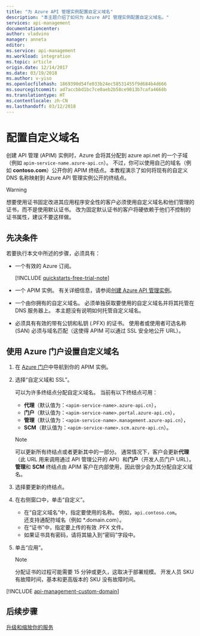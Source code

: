 ```yaml
---
title: "为 Azure API 管理实例配置自定义域名"
description: "本主题介绍了如何为 Azure API 管理实例配置自定义域名。"
services: api-management
documentationcenter: 
author: vladvino
manager: anneta
editor: 
ms.service: api-management
ms.workload: integration
ms.topic: article
origin.date: 12/14/2017
ms.date: 03/19/2018
ms.author: v-yiso
ms.openlocfilehash: 1869390d54fe033b24ec58531455f9d684b4d666
ms.sourcegitcommit: ad7accbbd1bc7ce0aeb2b58ce9013b7cafa4668b
ms.translationtype: HT
ms.contentlocale: zh-CN
ms.lasthandoff: 03/12/2018
---
```

# <a name="configure-a-custom-domain-name"></a>配置自定义域名 

创建 API 管理 (APIM) 实例时，Azure 会将其分配到 azure api.net 的一个子域（例如 `apim-service-name.azure-api.cn`）。 不过，你可以使用自己的域名（例如 **contoso.com**）公开你的 APIM 终结点。本教程演示了如何将现有的自定义 DNS 名称映射到 Azure API 管理实例公开的终结点。
> [!WARNING]
> 想要使用证书固定改进其应用程序安全性的客户必须使用自定义域名和他们管理的证书，而不是使用默认证书。 改为固定默认证书的客户将硬依赖于他们不控制的证书属性，建议不要这样做。
>
>

## <a name="prerequisites"></a>先决条件

若要执行本文中所述的步骤，必须具有：

+ 一个有效的 Azure 订阅。

    [!INCLUDE [quickstarts-free-trial-note](../../includes/quickstarts-free-trial-note.md)]

+ 一个 APIM 实例。 有关详细信息，请参阅[创建 Azure API 管理实例](get-started-create-service-instance.md)。
+ 一个由你拥有的自定义域名。 必须单独获取要使用的自定义域名并将其托管在 DNS 服务器上。 本主题没有说明如何托管自定义域名。
+ 必须具有有效的带有公钥和私钥 (.PFX) 的证书。 使用者或使用者可选名称 (SAN) 必须与域名匹配（这使得 APIM 可以通过 SSL 安全地公开 URL）。

## <a name="use-the-azure-portal-to-set-a-custom-domain-name"></a>使用 Azure 门户设置自定义域名

1. 在 [Azure 门户](https://portal.azure.cn/)中导航到你的 APIM 实例。
2. 选择“自定义域和 SSL”。
    
    可以为许多终结点分配自定义域名。 当前有以下终结点可用： 
    + **代理**（默认值为：`<apim-service-name>.azure-api.cn`）， 
    + **门户**（默认值为：`<apim-service-name>.portal.azure-api.cn`），     
    + **管理**（默认值为：`<apim-service-name>.management.azure-api.cn`）， 
    + **SCM**（默认值为：`<apim-service-name>.scm.azure-api.cn`）。

    >[!NOTE]
    > 可以更新所有终结点或者更新其中的一部分。 通常情况下，客户会更新**代理**（此 URL 用来调用通过 API 管理公开的 API）和**门户**（开发人员门户 URL）。 **管理**和 **SCM** 终结点由 APIM 客户在内部使用，因此很少会为其分配自定义域名。
    
3. 选择要更新的终结点。 
4. 在右侧窗口中，单击“自定义”。

    + 在“自定义域名”中，指定要使用的名称。 例如，`api.contoso.com`。 <br/>还支持通配符域名（例如 *.domain.com）。
    + 在“证书”中，指定要上传的有效 .PFX 文件。 
    + 如果证书具有密码，请将其输入到“密码”字段中。
1. 单击“应用”。

    >[!NOTE]
    >分配证书的过程可能需要 15 分钟或更久，这取决于部署规模。 开发人员 SKU 有故障时间，基本和更高版本的 SKU 没有故障时间。

[!INCLUDE [api-management-custom-domain](../../includes/api-management-custom-domain.md)]

## <a name="next-steps"></a>后续步骤

[升级和缩放你的服务](upgrade-and-scale.md)